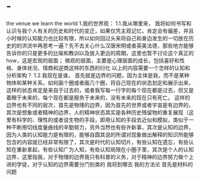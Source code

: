 # -
the venue we learn the world
1.我的世界观：
1.1.我从哪里来，
我将如何书写和认识与我个人有关的历史和时代的变迁，如果仅凭主观记忆，肯定会有偏差，并且小时候的认知能力也比较有限，所以如何回过头来将自己和身边发生的一切放在历史的的洪流中再思考一遍？先不去关心什么汉唐宋明或者英美法德，那些地方能够告诉你的只是更多的比喻和教训以及放入更远的周期，这里也暂不讨论这个真正的how，这是宏观的层面；
微观的层面，主要是心理层面的成长，包括喜好和性格、身体状况、情商和逆商这样的东西的衍化
以上的内容需要一个怎样的认知和分析架构？
1.2.我现在是谁，
首先就是边界的问题，因为主体是我，而不是某种物体和某种关系，如何画个圈或者画几个圈，将自己现在的状态划定和展示出来，这样的状态肯定是来自于过去的，或者我写每一行字的每个现在都是过去，但又是着眼于未来的，每个现在都是服务于未来的，没有未来的现在只有死亡。
这样的边界也有不同的层次，首先是物理的边界，因为首先的世界或者宇宙是有边界的，其次是想象或者精神的边界，人的精神状态其实是各种历史残留物的重复展现（这里有科学的、理性的或者说生物的手段，即用认知的手段去近似和模拟，类似于一种不断用切线度量曲线的辛勤努力，另外当然也有些许新事，其次是认知的边界，因为人类的认知能力是有限的，能够自圆其说的所谓对现象做出解释的知识所能够包含的内容就已经非常有限了，其次是时代的认知切片，有些认知在遗忘，有些认知在重新拿起，有些认知广为人知，有些认知局限在小圈子里，其次是个人的认知边界，这里指我，对于物理的边界我只有科普的义务，对于精神的边界努力做个上进的学徒，对于认知的边界需要分门别类的
我将到哪去
我的方法论
首先是材料的问题
